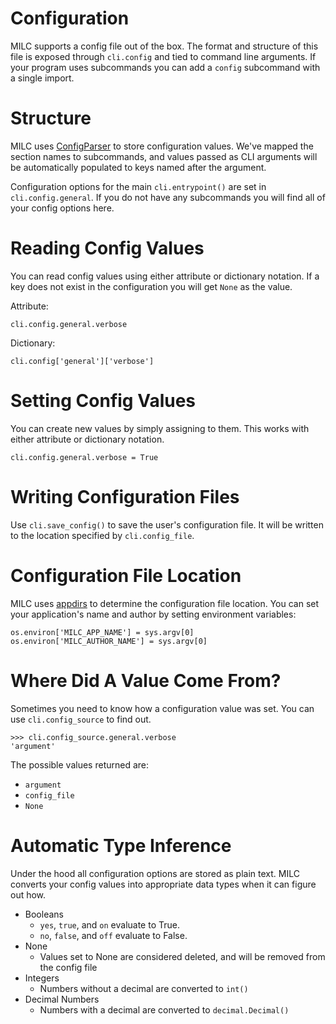 # Configuration

MILC supports a config file out of the box. The format and structure of this file is exposed through `cli.config` and tied to command line arguments. If your program uses subcommands you can add a `config` subcommand with a single import.

# Structure

MILC uses [ConfigParser](https://docs.python.org/3/library/configparser.html) to store configuration values. We've mapped the section names to subcommands, and values passed as CLI arguments will be automatically populated to keys named after the argument.

Configuration options for the main `cli.entrypoint()` are set in `cli.config.general`. If you do not have any subcommands you will find all of your config options here.

# Reading Config Values

You can read config values using either attribute or dictionary notation. If a key does not exist in the configuration you will get `None` as the value.

Attribute:

    cli.config.general.verbose

Dictionary:

    cli.config['general']['verbose']

# Setting Config Values

You can create new values by simply assigning to them. This works with either attribute or dictionary notation.

    cli.config.general.verbose = True

# Writing Configuration Files

Use `cli.save_config()` to save the user's configuration file. It will be written to the location specified by `cli.config_file`.

# Configuration File Location

MILC uses [appdirs](https://github.com/ActiveState/appdirs) to determine the configuration file location. You can set your application's name and author by setting environment variables:

    os.environ['MILC_APP_NAME'] = sys.argv[0]
    os.environ['MILC_AUTHOR_NAME'] = sys.argv[0]

# Where Did A Value Come From?

Sometimes you need to know how a configuration value was set. You can use `cli.config_source` to find out.


    >>> cli.config_source.general.verbose
    'argument'

The possible values returned are:

* `argument`
* `config_file`
* `None`

# Automatic Type Inference

Under the hood all configuration options are stored as plain text. MILC converts your config values into appropriate data types when it can figure out how.

* Booleans
    * `yes`, `true`, and `on` evaluate to True.
    * `no`, `false`, and `off` evaluate to False.
* None
    * Values set to None are considered deleted, and will be removed from the config file
* Integers
    * Numbers without a decimal are converted to `int()`
* Decimal Numbers
    * Numbers with a decimal are converted to `decimal.Decimal()`

